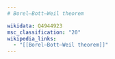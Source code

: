 ```yaml
---
# Borel–Bott–Weil theorem

wikidata: Q4944923
msc_classification: "20"
wikipedia_links:
  - "[[Borel–Bott–Weil theorem]]"
---
```

